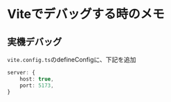 # Viteでデバッグする時のメモ

## 実機デバッグ
`vite.config.ts`のdefineConfigに、下記を追加
```ts
server: {
    host: true,
    port: 5173,
}
```

